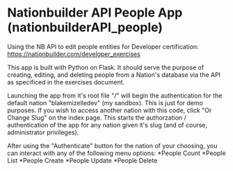 # Nationbuilder API People App (nationbuilderAPI_people)
Using the NB API to edit people entities for Developer certification: https://nationbuilder.com/developer_exercises

This app is built with Python on Flask. It should serve the purpose of creating, editing, and deleting people from a Nation's database via the API as specificed in the exercises document.

Launching the app from it's root file "/" will begin the authentication for the default nation "blakemizelledev" (my sandbox). This is just for demo purposes. If you wish to access another nation with this code, click "Or Change Slug" on the index page. This starts the authorzation / authentication of the app for any nation given it's slug (and of course, administrator privileges).

After using the "Authenticate" button for the nation of your choosing, you can interact with any of the following menu options:
*People Count
*People List
*People Create
*People Update
*People Delete
